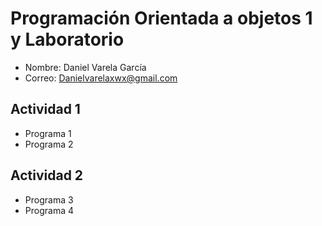 # Programación Orientada a objetos 1 y Laboratorio
- Nombre: Daniel Varela García
- Correo: Danielvarelaxwx@gmail.com
## Actividad 1
- Programa 1
- Programa 2
## Actividad 2
- Programa 3
- Programa 4
